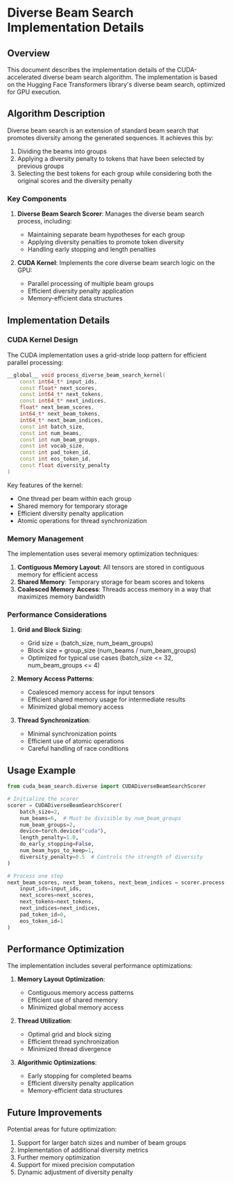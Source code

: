 # Diverse Beam Search Implementation Details

## Overview

This document describes the implementation details of the CUDA-accelerated diverse beam search algorithm. The implementation is based on the Hugging Face Transformers library's diverse beam search, optimized for GPU execution.

## Algorithm Description

Diverse beam search is an extension of standard beam search that promotes diversity among the generated sequences. It achieves this by:

1. Dividing the beams into groups
2. Applying a diversity penalty to tokens that have been selected by previous groups
3. Selecting the best tokens for each group while considering both the original scores and the diversity penalty

### Key Components

1. **Diverse Beam Search Scorer**: Manages the diverse beam search process, including:
   - Maintaining separate beam hypotheses for each group
   - Applying diversity penalties to promote token diversity
   - Handling early stopping and length penalties

2. **CUDA Kernel**: Implements the core diverse beam search logic on the GPU:
   - Parallel processing of multiple beam groups
   - Efficient diversity penalty application
   - Memory-efficient data structures

## Implementation Details

### CUDA Kernel Design

The CUDA implementation uses a grid-stride loop pattern for efficient parallel processing:

```cpp
__global__ void process_diverse_beam_search_kernel(
    const int64_t* input_ids,
    const float* next_scores,
    const int64_t* next_tokens,
    const int64_t* next_indices,
    float* next_beam_scores,
    int64_t* next_beam_tokens,
    int64_t* next_beam_indices,
    const int batch_size,
    const int num_beams,
    const int num_beam_groups,
    const int vocab_size,
    const int pad_token_id,
    const int eos_token_id,
    const float diversity_penalty
)
```

Key features of the kernel:
- One thread per beam within each group
- Shared memory for temporary storage
- Efficient diversity penalty application
- Atomic operations for thread synchronization

### Memory Management

The implementation uses several memory optimization techniques:
1. **Contiguous Memory Layout**: All tensors are stored in contiguous memory for efficient access
2. **Shared Memory**: Temporary storage for beam scores and tokens
3. **Coalesced Memory Access**: Threads access memory in a way that maximizes memory bandwidth

### Performance Considerations

1. **Grid and Block Sizing**:
   - Grid size = (batch_size, num_beam_groups)
   - Block size = group_size (num_beams / num_beam_groups)
   - Optimized for typical use cases (batch_size <= 32, num_beam_groups <= 4)

2. **Memory Access Patterns**:
   - Coalesced memory access for input tensors
   - Efficient shared memory usage for intermediate results
   - Minimized global memory access

3. **Thread Synchronization**:
   - Minimal synchronization points
   - Efficient use of atomic operations
   - Careful handling of race conditions

## Usage Example

```python
from cuda_beam_search.diverse import CUDADiverseBeamSearchScorer

# Initialize the scorer
scorer = CUDADiverseBeamSearchScorer(
    batch_size=2,
    num_beams=6,  # Must be divisible by num_beam_groups
    num_beam_groups=2,
    device=torch.device("cuda"),
    length_penalty=1.0,
    do_early_stopping=False,
    num_beam_hyps_to_keep=1,
    diversity_penalty=0.5  # Controls the strength of diversity
)

# Process one step
next_beam_scores, next_beam_tokens, next_beam_indices = scorer.process(
    input_ids=input_ids,
    next_scores=next_scores,
    next_tokens=next_tokens,
    next_indices=next_indices,
    pad_token_id=0,
    eos_token_id=1
)
```

## Performance Optimization

The implementation includes several performance optimizations:

1. **Memory Layout Optimization**:
   - Contiguous memory access patterns
   - Efficient use of shared memory
   - Minimized global memory access

2. **Thread Utilization**:
   - Optimal grid and block sizing
   - Efficient thread synchronization
   - Minimized thread divergence

3. **Algorithmic Optimizations**:
   - Early stopping for completed beams
   - Efficient diversity penalty application
   - Memory-efficient data structures

## Future Improvements

Potential areas for future optimization:
1. Support for larger batch sizes and number of beam groups
2. Implementation of additional diversity metrics
3. Further memory optimization
4. Support for mixed precision computation
5. Dynamic adjustment of diversity penalty 